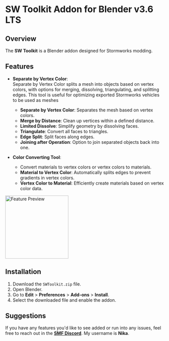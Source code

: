 # SW Toolkit Addon for Blender v3.6 LTS

## Overview
The **SW Toolkit** is a Blender addon designed for Stormworks modding. 

## Features
- **Separate by Vertex Color**:  
 Separate by Vertex Color splits a mesh into objects based on vertex colors, with options for merging, dissolving, triangulating, and splitting edges. This tool is useful for optimizing exported Stormworks vehicles to be used as meshes

  - **Separate by Vertex Color**: Separates the mesh based on vertex colors.
  - **Merge by Distance**: Clean up vertices within a defined distance.  
  - **Limited Dissolve**: Simplify geometry by dissolving faces.
  - **Triangulate**: Convert all faces to triangles.
  - **Edge Split**: Split faces along edges.
  - **Joining after Operation**: Option to join separated objects back into one.  

- **Color Converting Tool**:  
  - Convert materials to vertex colors or vertex colors to materials.  
  - **Material to Vertex Color**: Automatically splits edges to prevent gradients in vertex colors.  
  - **Vertex Color to Material**: Efficiently create materials based on vertex color data.

<img src="https://github.com/user-attachments/assets/efd167b1-3e0e-4cb9-8087-0e107fa3c1b8" alt="Feature Preview" width="200">

## Installation
1. Download the `SWToolkit.zip` file.
2. Open Blender.
3. Go to **Edit** > **Preferences** > **Add-ons** > **Install**.
4. Select the downloaded file and enable the addon.

## Suggestions
If you have any features you'd like to see added or run into any issues, feel free to reach out in the [**SMF Discord**](https://discord.gg/mFY8Wuk). My username is **Nika**.
